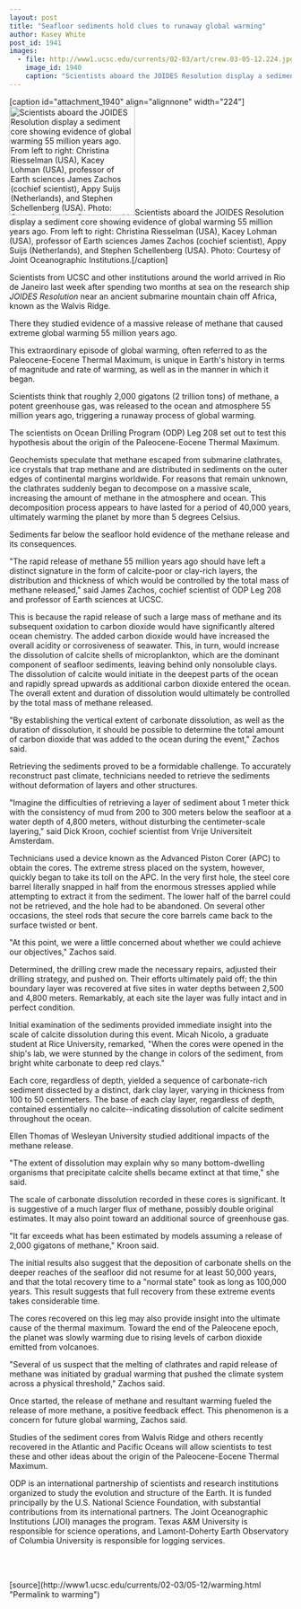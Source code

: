 ```yaml
---
layout: post
title: "Seafloor sediments hold clues to runaway global warming"
author: Kasey White
post_id: 1941
images:
  - file: http://www1.ucsc.edu/currents/02-03/art/crew.03-05-12.224.jpg
    image_id: 1940
    caption: "Scientists aboard the JOIDES Resolution display a sediment core showing evidence of global warming 55 million years ago. From left to right: Christina Riesselman (USA), Kacey Lohman (USA), professor of Earth sciences James Zachos (cochief scientist), Appy Suijs (Netherlands), and Stephen Schellenberg (USA). Photo: Courtesy of Joint Oceanographic Institutions."
---
```


[caption id="attachment_1940" align="alignnone" width="224"]<a href="http://localhost/mysite/wp-content/uploads/2003/05/crew.03-05-12.224.jpg"><img class="size-full wp-image-1940" src="http://localhost/mysite/wp-content/uploads/2003/05/crew.03-05-12.224.jpg" alt="Scientists aboard the JOIDES Resolution display a sediment core showing evidence of global warming 55 million years ago. From left to right: Christina Riesselman (USA), Kacey Lohman (USA), professor of Earth sciences James Zachos (cochief scientist), Appy Suijs (Netherlands), and Stephen Schellenberg (USA). Photo: Courtesy of Joint Oceanographic Institutions." width="224" height="194" /></a>Scientists aboard the JOIDES Resolution display a sediment core showing evidence of global warming 55 million years ago. From left to right: Christina Riesselman (USA), Kacey Lohman (USA), professor of Earth sciences James Zachos (cochief scientist), Appy Suijs (Netherlands), and Stephen Schellenberg (USA). Photo: Courtesy of Joint Oceanographic Institutions.[/caption]
<p>
  Scientists from UCSC and other institutions around the world arrived in Rio de Janeiro last week after spending two months at sea on the research ship <i>JOIDES Resolution</i> near an ancient submarine mountain chain off Africa, known as the Walvis Ridge.
</p>
<p>
  There they studied evidence of a massive release of methane that caused extreme global warming 55 million years ago.<br>
</p>
<p>
  This extraordinary episode of global warming, often referred to as the Paleocene-Eocene Thermal Maximum, is unique in Earth's history in terms of magnitude and rate of warming, as well as in the manner in which it began.
</p>
<p>
  Scientists think that roughly 2,000 gigatons (2 trillion tons) of methane, a potent greenhouse gas, was released to the ocean and atmosphere 55 million years ago, triggering a runaway process of global warming.<br>
</p>
<p>
  The scientists on Ocean Drilling Program (ODP) Leg 208 set out to test this hypothesis about the origin of the Paleocene-Eocene Thermal Maximum.
</p>
<p>
  Geochemists speculate that methane escaped from submarine clathrates, ice crystals that trap methane and are distributed in sediments on the outer edges of continental margins worldwide. For reasons that remain unknown, the clathrates suddenly began to decompose on a massive scale, increasing the amount of methane in the atmosphere and ocean. This decomposition process appears to have lasted for a period of 40,000 years, ultimately warming the planet by more than 5 degrees Celsius.<br>
</p>
<p>
  Sediments far below the seafloor hold evidence of the methane release and its consequences.<br>
</p>
<p>
  "The rapid release of methane 55 million years ago should have left a distinct signature in the form of calcite-poor or clay-rich layers, the distribution and thickness of which would be controlled by the total mass of methane released," said James Zachos, cochief scientist of ODP Leg 208 and professor of Earth sciences at UCSC.<br>
</p>
<p>
  This is because the rapid release of such a large mass of methane and its subsequent oxidation to carbon dioxide would have significantly altered ocean chemistry. The added carbon dioxide would have increased the overall acidity or corrosiveness of seawater. This, in turn, would increase the dissolution of calcite shells of microplankton, which are the dominant component of seafloor sediments, leaving behind only nonsoluble clays. The dissolution of calcite would initiate in the deepest parts of the ocean and rapidly spread upwards as additional carbon dioxide entered the ocean. The overall extent and duration of dissolution would ultimately be controlled by the total mass of methane released.<br>
</p>
<p>
  "By establishing the vertical extent of carbonate dissolution, as well as the duration of dissolution, it should be possible to determine the total amount of carbon dioxide that was added to the ocean during the event," Zachos said.<br>
</p>
<p>
  Retrieving the sediments proved to be a formidable challenge. To accurately reconstruct past climate, technicians needed to retrieve the sediments without deformation of layers and other structures.<br>
</p>
<p>
  "Imagine the difficulties of retrieving a layer of sediment about 1 meter thick with the consistency of mud from 200 to 300 meters below the seafloor at a water depth of 4,800 meters, without disturbing the centimeter-scale layering," said Dick Kroon, cochief scientist from Vrije Universiteit Amsterdam.<br>
</p>
<p>
  Technicians used a device known as the Advanced Piston Corer (APC) to obtain the cores. The extreme stress placed on the system, however, quickly began to take its toll on the APC. In the very first hole, the steel core barrel literally snapped in half from the enormous stresses applied while attempting to extract it from the sediment. The lower half of the barrel could not be retrieved, and the hole had to be abandoned. On several other occasions, the steel rods that secure the core barrels came back to the surface twisted or bent.<br>
</p>
<p>
  "At this point, we were a little concerned about whether we could achieve our objectives," Zachos said.<br>
</p>
<p>
  Determined, the drilling crew made the necessary repairs, adjusted their drilling strategy, and pushed on. Their efforts ultimately paid off; the thin boundary layer was recovered at five sites in water depths between 2,500 and 4,800 meters. Remarkably, at each site the layer was fully intact and in perfect condition.<br>
</p>
<p>
  Initial examination of the sediments provided immediate insight into the scale of calcite dissolution during this event. Micah Nicolo, a graduate student at Rice University, remarked, "When the cores were opened in the ship's lab, we were stunned by the change in colors of the sediment, from bright white carbonate to deep red clays."<br>
</p>
<p>
  Each core, regardless of depth, yielded a sequence of carbonate-rich sediment dissected by a distinct, dark clay layer, varying in thickness from 100 to 50 centimeters. The base of each clay layer, regardless of depth, contained essentially no calcite--indicating dissolution of calcite sediment throughout the ocean.<br>
</p>
<p>
  Ellen Thomas of Wesleyan University studied additional impacts of the methane release.<br>
</p>
<p>
  "The extent of dissolution may explain why so many bottom-dwelling organisms that precipitate calcite shells became extinct at that time," she said.<br>
</p>
<p>
  The scale of carbonate dissolution recorded in these cores is significant. It is suggestive of a much larger flux of methane, possibly double original estimates. It may also point toward an additional source of greenhouse gas.<br>
</p>
<p>
  "It far exceeds what has been estimated by models assuming a release of 2,000 gigatons of methane," Kroon said.<br>
</p>
<p>
  The initial results also suggest that the deposition of carbonate shells on the deeper reaches of the seafloor did not resume for at least 50,000 years, and that the total recovery time to a "normal state" took as long as 100,000 years. This result suggests that full recovery from these extreme events takes considerable time.<br>
</p>
<p>
  The cores recovered on this leg may also provide insight into the ultimate cause of the thermal maximum. Toward the end of the Paleocene epoch, the planet was slowly warming due to rising levels of carbon dioxide emitted from volcanoes.<br>
</p>
<p>
  "Several of us suspect that the melting of clathrates and rapid release of methane was initiated by gradual warming that pushed the climate system across a physical threshold," Zachos said.<br>
</p>
<p>
  Once started, the release of methane and resultant warming fueled the release of more methane, a positive feedback effect. This phenomenon is a concern for future global warming, Zachos said.<br>
</p>
<p>
  Studies of the sediment cores from Walvis Ridge and others recently recovered in the Atlantic and Pacific Oceans will allow scientists to test these and other ideas about the origin of the Paleocene-Eocene Thermal Maximum.<br>
</p>
<p>
  ODP is an international partnership of scientists and research institutions organized to study the evolution and structure of the Earth. It is funded principally by the U.S. National Science Foundation, with substantial contributions from its international partners. The Joint Oceanographic Institutions (JOI) manages the program. Texas A&amp;M University is responsible for science operations, and Lamont-Doherty Earth Observatory of Columbia University is responsible for logging services.<br>
  <br>
</p>
<p>
  <br>

</p>
<p>

</p>
[source](http://www1.ucsc.edu/currents/02-03/05-12/warming.html "Permalink to warming")
